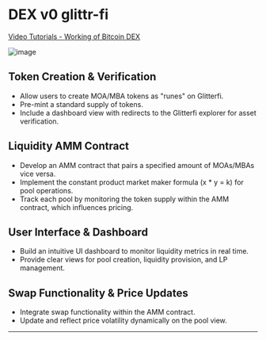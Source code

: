 # DEX v0 glittr-fi

[Video Tutorials - Working of Bitcoin DEX](https://drive.google.com/drive/folders/1FbTTDCfGh9uphT-YwtjgbVtiHL-fEUhI?usp=sharing)

![image](https://github.com/user-attachments/assets/dfa45292-6f68-4147-bc1e-46b207807987)





## Token Creation & Verification
- Allow users to create MOA/MBA tokens as "runes" on Glitterfi.
- Pre-mint a standard supply of tokens.
- Include a dashboard view with redirects to the Glitterfi explorer for asset verification.

## Liquidity AMM Contract
- Develop an AMM contract that pairs a specified amount of MOAs/MBAs vice versa.
- Implement the constant product market maker formula (x * y = k) for pool operations.
- Track each pool by monitoring the token supply within the AMM contract, which influences pricing.

## User Interface & Dashboard
- Build an intuitive UI dashboard to monitor liquidity metrics in real time.
- Provide clear views for pool creation, liquidity provision, and LP management.

## Swap Functionality & Price Updates
- Integrate swap functionality within the AMM contract.
- Update and reflect price volatility dynamically on the pool view.

---


